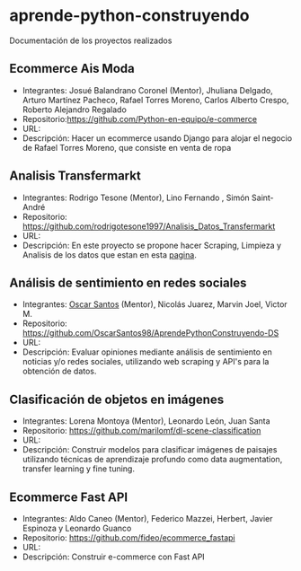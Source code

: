 # aprende-python-construyendo
Documentación de los proyectos realizados


## Ecommerce Ais Moda
* Integrantes: Josué Balandrano Coronel (Mentor), Jhuliana Delgado, Arturo Martínez Pacheco, Rafael Torres Moreno, Carlos Alberto Crespo, Roberto Alejandro Regalado
* Repositorio:https://github.com/Python-en-equipo/e-commerce
* URL:
* Descripción: Hacer un ecommerce usando Django para alojar el negocio de Rafael Torres Moreno, que consiste en venta de ropa

## Analisis Transfermarkt
* Integrantes: Rodrigo Tesone (Mentor), Lino Fernando , Simón Saint-André
* Repositorio: https://github.com/rodrigotesone1997/Analisis_Datos_Transfermarkt
* URL:
* Descripción: En este proyecto se propone hacer Scraping, Limpieza y Analisis de los datos que estan en esta [pagina](https://www.transfermarkt.com/).

## Análisis de sentimiento en redes sociales
* Integrantes: [Oscar Santos](https://github.com/OscarSantos98) (Mentor), Nicolás Juarez, Marvin Joel, Victor M.
* Repositorio: https://github.com/OscarSantos98/AprendePythonConstruyendo-DS
* URL:  
* Descripción: Evaluar opiniones mediante análisis de sentimiento en noticias y/o redes sociales, utilizando web scraping y API's para la obtención de datos.

## Clasificación de objetos en imágenes
* Integrantes: Lorena Montoya (Mentor), Leonardo León, Juan Santa
* Repositorio: https://github.com/marilomf/dl-scene-classification
* URL:
* Descripción: Construir modelos para clasificar imágenes de paisajes utilizando técnicas de aprendizaje profundo como data augmentation, transfer learning y fine tuning.

## Ecommerce Fast API
* Integrantes: Aldo Caneo (Mentor), Federico Mazzei, Herbert, Javier Espinoza y Leonardo Guanco
* Repositorio: https://github.com/fideo/ecommerce_fastapi
* URL: 
* Descripción: Construir e-commerce con Fast API

